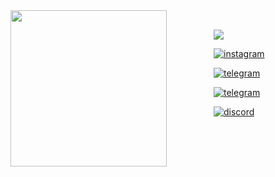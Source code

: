 <img align="left" src="https://cdn.discordapp.com/attachments/1169955898358239292/1169955930209783909/A-logo.png" style="margin-right: 75px;" width="250" height="250">

<br>

![](https://komarev.com/ghpvc/?username=qqqt&label=Profile%20views&color=000000&style=flat)

[![instagram](https://img.shields.io/badge/-@poom-000000?style=flat-square&labelColor=000000&logo=Instagram&logoColor=ffffff&color=000000)](https://www.instagram.com/poom) 

[![telegram](https://img.shields.io/badge/-@nnnnj-000000?style=flat-square&labelColor=000000&logo=telegram&logoColor=ffffff&color=000000)](https://t.me/nnnnj)  

[![telegram](https://img.shields.io/badge/-Telegram%20Channel-000000?style=flat-square&labelColor=000000&logo=telegram&logoColor=ffffff&color=000000)](https://t.me/eeee9) 

[![discord](https://img.shields.io/badge/-Discord%20server-000000?style=flat-square&labelColor=000000&logo=discord&logoColor=ffffff&color=000000)](https://discord.gg/xl)
